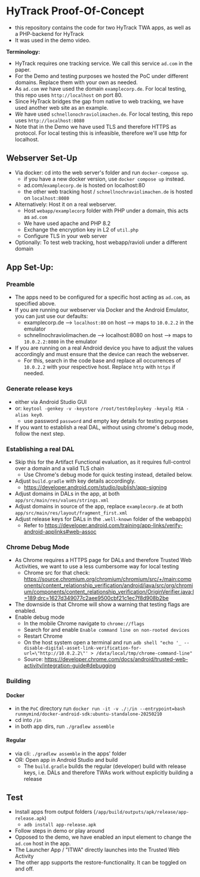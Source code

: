 
# HyTrack Proof-Of-Concept
- this repository contains the code for two HyTrack TWA apps, as well as a PHP-backend for HyTrack
- It was used in the demo video.

**Terminology:**  
- HyTrack requires one tracking service. We call this service `ad.com` in the paper.
- For the Demo and testing purposes we hosted the PoC under different domains. Replace them with your own as needed.
- As `ad.com` *we* have used the domain `examplecorp.de`. For local testing, this repo uses `http://localhost` on port 80.
- Since HyTrack bridges the gap from native to web tracking, we have used another web site as an example.
- *We* have used `schnellonochraviolimachen.de`. For local testing, this repo uses `http://localhost:8080`
- Note that in the Demo we have used TLS and therefore HTTPS as protocol. For local testing this is infeasible, therefore we'll use http for localhost.

## Webserver Set-Up
- Via docker: cd into the web server's folder and run `docker-compose up`. 
  - if you have a new docker version, use `docker compose up` instead.
  - ad.com/`examplecorp.de` is hosted on localhost:80
  - the other web tracking host / `schnellnochraviolimachen.de` is hosted on `localhost:8080`
- Alternatively: Host it on a real webserver.
  - Host `webapp/examplecorp` folder with PHP under a domain, this acts as `ad.com`
  - We have used apache and PHP 8.2
  - Exchange the encryption key in L2 of `util.php` 
  - Configure TLS in your web server
- Optionally: To test web tracking, host webapp/ravioli under a different domain


## App Set-Up:

### Preamble
- The apps need to be configured for a specific host acting as `ad.com`, as specified above.
- If you are running our webserver via Docker and the Android Emulator, you can just use our defaults:
  - examplecorp.de --> `localhost:80` on host --> maps to `10.0.2.2` in the emulator
  - schnellnochraviolimachen.de --> localhost:8080 on host --> maps to `10.0.2.2:8080` in the emulator
- If you are running on a real Android device you have to adjust the values accordingly and must ensure that the device can reach the webserver.
  - For this, search in the code base and replace all occurrences of `10.0.2.2` with your respective host. Replace `http` with `https` if needed.


### Generate release keys
- either via Android Studio GUI
- or: `keytool -genkey -v -keystore /root/testdeploykey -keyalg RSA -alias key0`. 
  - use password `password` and empty key details for testing purposes
- If you want to establish a real DAL, without using chrome's debug mode, follow the next step.

### Establishing a real DAL
- Skip this for the Artifact Functional evaluation, as it requires full-control over a domain and a valid TLS chain
  - Use Chrome's debug mode for quick testing instead, detailed below.
- Adjust `build.gradle` with key details accordingly.
    - https://developer.android.com/studio/publish/app-signing
- Adjust domains in DALs in the app, at both `app/src/main/res/values/strings.xml`
- Adjust domains in source of the app, replace `examplecorp.de` at both `app/src/main/res/layout/fragment_first.xml`
- Adjust release keys for DALs in the `.well-known` folder of the webapp(s)
    - Refer to https://developer.android.com/training/app-links/verify-android-applinks#web-assoc 

### Chrome Debug Mode
- As Chrome requires a HTTPS page for DALs and therefore Trusted Web Activities, we want to use a less cumbersome way for local testing
    - Chrome src for that check: https://source.chromium.org/chromium/chromium/src/+/main:components/content_relationship_verification/android/java/src/org/chromium/components/content_relationship_verification/OriginVerifier.java;l=189;drc=1627d349077c2aee9500cbf21c1ec7f8d908b2be
- The downside is that Chrome will show a warning that testing flags are enabled.
- Enable debug mode
  - In the mobile Chrome navigate to `chrome://flags`
  - Search for and enable `Enable command line on non-rooted devices`
  - Restart Chrome
  - On the host system open a terminal and run `adb shell "echo '_ --disable-digital-asset-link-verification-for-url=\"http://10.0.2.2\"' > /data/local/tmp/chrome-command-line"`
  - Source: https://developer.chrome.com/docs/android/trusted-web-activity/integration-guide#debugging

### Building

#### Docker
- in the `PoC` directory run `docker run -it -v ./:/in --entrypoint=bash runmymind/docker-android-sdk:ubuntu-standalone-20250210`
- cd into `/in`
- in both app dirs, run `./gradlew assemble`

#### Regular 
- via cli: `./gradlew assemble` in the apps' folder
- OR: Open app in Android Studio and build
    - The `build.gradle` builds the regular (developer) build with release keys, i.e. DALs and therefore TWAs work without explicitly building a release


## Test
- Install apps from output folders (`/app/build/outputs/apk/release/app-release.apk`)
  - `adb install app-release.apk`
- Follow steps in demo or play around
- Opposed to the demo, we have enabled an input element to change the `ad.com` host in the app.
- The Launcher App / "ITWA" directly launches into the Trusted Web Activity
- The other app supports the restore-functionality. It can be toggled on and off.
